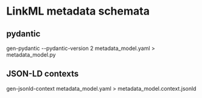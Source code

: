 # LinkML metadata schemata

## pydantic 
gen-pydantic --pydantic-version 2 metadata_model.yaml > metadata_model.py    

## JSON-LD contexts
gen-jsonld-context metadata_model.yaml > metadata_model.context.jsonld 
